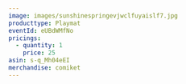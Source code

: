 ```yaml
---
image: images/sunshinespringevjwclfuyaislf7.jpg
producttype: Playmat
eventId: eUBdWMfNo
pricings:
  - quantity: 1
    price: 25
asin: s-q_Mh04eEI
merchandise: comiket
---
```

